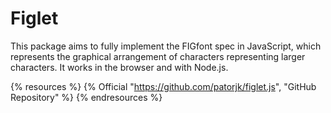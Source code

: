 # Figlet

This package aims to fully implement the FIGfont spec in JavaScript, which represents the graphical arrangement of characters representing larger characters. It works in the browser and with Node.js.

{% resources %}
  {% Official "https://github.com/patorjk/figlet.js", "GitHub Repository" %}
{% endresources %}
